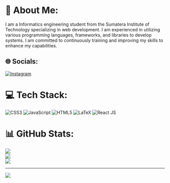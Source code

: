 # 💫 About Me:
I am a Informatics engineering student from the Sumatera Institute of Technology specializing in web development. I am experienced in utilizing various programming languages, frameworks, and libraries to develop systems. I am
committed to continuously training and improving my skills to enhance my capabilities.


## 🌐 Socials:
[![Instagram](https://img.shields.io/badge/Instagram-%23E4405F.svg?logo=Instagram&logoColor=white)](https://instagram.com/Prayogarendy_) 

# 💻 Tech Stack:
![CSS3](https://img.shields.io/badge/css3-%231572B6.svg?style=for-the-badge&logo=css3&logoColor=white) ![JavaScript](https://img.shields.io/badge/javascript-%23323330.svg?style=for-the-badge&logo=javascript&logoColor=%23F7DF1E) ![HTML5](https://img.shields.io/badge/html5-%23E34F26.svg?style=for-the-badge&logo=html5&logoColor=white) ![LaTeX](https://img.shields.io/badge/latex-%23008080.svg?style=for-the-badge&logo=latex&logoColor=white) ![React JS](https://shields.io/badge/react-black?logo=react&style=for-the-badge)

# 📊 GitHub Stats:
![](https://github-readme-stats.vercel.app/api?username=rendyprayoga&theme=dark&hide_border=false&include_all_commits=true&count_private=true)<br/>
![](https://github-readme-streak-stats.herokuapp.com/?user=rendyprayoga&theme=dark&hide_border=false)<br/>
![](https://github-readme-stats.vercel.app/api/top-langs/?username=rendyprayoga&theme=dark&hide_border=false&include_all_commits=true&count_private=true&layout=compact)

---

[![](https://visitcount.itsvg.in/api?id=rendyprayoga&icon=0&color=0)](https://visitcount.itsvg.in)


<!-- Proudly created with GPRM ( https://gprm.itsvg.in ) -->
